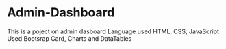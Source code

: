 # Admin-Dashboard
This is a poject on admin dasboard
Language used HTML, CSS, JavaScript
Used Bootsrap
Card, Charts and DataTables
